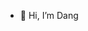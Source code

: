 - 👋 Hi, I’m Dang

<!---
dangthemen11/dangthemen11 is a ✨ special ✨ repository because its `README.md` (this file) appears on your GitHub profile.
You can click the Preview link to take a look at your changes.
--->
